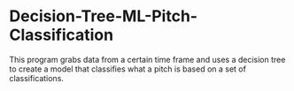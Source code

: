 # Decision-Tree-ML-Pitch-Classification
This program grabs data from a certain time frame and uses a decision tree to create a model that classifies what a pitch is based on a set of classifications. 
